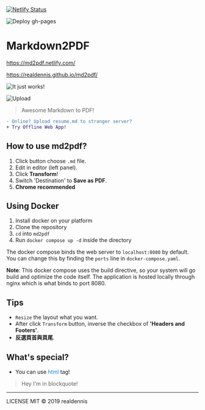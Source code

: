 [![Netlify Status](https://api.netlify.com/api/v1/badges/c4c9c07a-bd99-4382-8b19-4ae3abc8f104/deploy-status)](https://app.netlify.com/sites/md2pdf/deploys)

![Deploy gh-pages](https://github.com/realdennis/md2pdf/actions/workflows/deploy.yaml/badge.svg)

# Markdown2PDF 
https://md2pdf.netlify.com/

https://realdennis.github.io/md2pdf/


![It just works!](https://media.giphy.com/media/MuAtuqUGnn2PKsXhs6/giphy.gif)

![Upload](https://media.giphy.com/media/cZ1f4b46P3LGszuXuy/giphy.gif)

> Awesome Markdown to PDF!
```diff
- Online? Upload resume.md to stranger server?
+ Try Offline Web App!
```

## How to use md2pdf?
1. Click button choose `.md` file.
2. Edit in editor (left panel).
3. Click **Transform**!
4. Switch 'Destination' to **Save as PDF**.
4. **Chrome recommended**

## Using Docker

1. Install docker on your platform
2. Clone the repository
3. `cd` into `md2pdf`
4. Run `docker compose up -d` inside the directory

The docker compose binds the web server to `localhost:8080` by default. You can change this by finding the `ports` line in `docker-compose.yaml`.

**Note**: This docker compose uses the build directive, so your system will go build and optimize the code itself.
The application is hosted locally through nginx which is what binds to port 8080.

## Tips
- `Resize` the layout what you want.
- After click `Transform` button, inverse the checkbox of **'Headers and Footers'**. 
- **反選頁首與頁尾**.

## What's special?
- You can use <span style="color:#0984e3">html</span> tag!
<blockquote>Hey I'm in blockquote!</blockquote>

---

LICENSE MIT © 2019 realdennis
